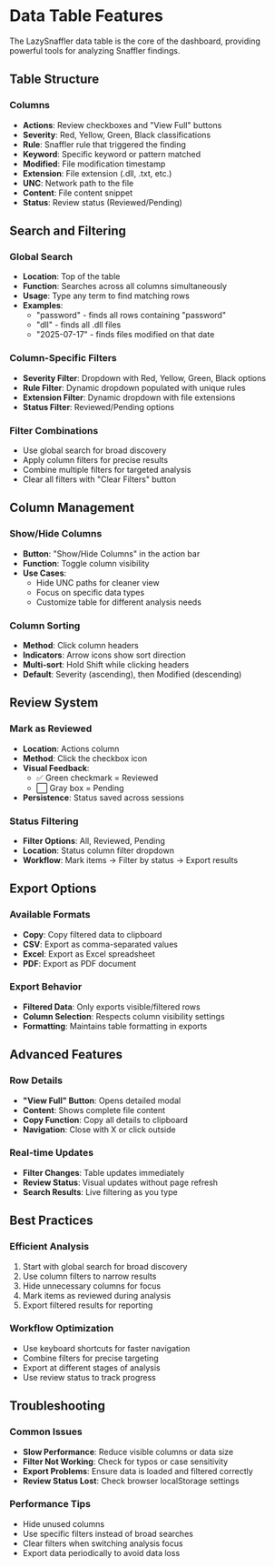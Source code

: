 # Data Table Features

The LazySnaffler data table is the core of the dashboard, providing powerful tools for analyzing Snaffler findings.

## Table Structure

### Columns
- **Actions**: Review checkboxes and "View Full" buttons
- **Severity**: Red, Yellow, Green, Black classifications
- **Rule**: Snaffler rule that triggered the finding
- **Keyword**: Specific keyword or pattern matched
- **Modified**: File modification timestamp
- **Extension**: File extension (.dll, .txt, etc.)
- **UNC**: Network path to the file
- **Content**: File content snippet
- **Status**: Review status (Reviewed/Pending)

## Search and Filtering

### Global Search
- **Location**: Top of the table
- **Function**: Searches across all columns simultaneously
- **Usage**: Type any term to find matching rows
- **Examples**: 
  - "password" - finds all rows containing "password"
  - "dll" - finds all .dll files
  - "2025-07-17" - finds files modified on that date

### Column-Specific Filters
- **Severity Filter**: Dropdown with Red, Yellow, Green, Black options
- **Rule Filter**: Dynamic dropdown populated with unique rules
- **Extension Filter**: Dynamic dropdown with file extensions
- **Status Filter**: Reviewed/Pending options

### Filter Combinations
- Use global search for broad discovery
- Apply column filters for precise results
- Combine multiple filters for targeted analysis
- Clear all filters with "Clear Filters" button

## Column Management

### Show/Hide Columns
- **Button**: "Show/Hide Columns" in the action bar
- **Function**: Toggle column visibility
- **Use Cases**: 
  - Hide UNC paths for cleaner view
  - Focus on specific data types
  - Customize table for different analysis needs

### Column Sorting
- **Method**: Click column headers
- **Indicators**: Arrow icons show sort direction
- **Multi-sort**: Hold Shift while clicking headers
- **Default**: Severity (ascending), then Modified (descending)

## Review System

### Mark as Reviewed
- **Location**: Actions column
- **Method**: Click the checkbox icon
- **Visual Feedback**: 
  - ✅ Green checkmark = Reviewed
  - ⬜ Gray box = Pending
- **Persistence**: Status saved across sessions

### Status Filtering
- **Filter Options**: All, Reviewed, Pending
- **Location**: Status column filter dropdown
- **Workflow**: Mark items → Filter by status → Export results

## Export Options

### Available Formats
- **Copy**: Copy filtered data to clipboard
- **CSV**: Export as comma-separated values
- **Excel**: Export as Excel spreadsheet
- **PDF**: Export as PDF document

### Export Behavior
- **Filtered Data**: Only exports visible/filtered rows
- **Column Selection**: Respects column visibility settings
- **Formatting**: Maintains table formatting in exports

## Advanced Features

### Row Details
- **"View Full" Button**: Opens detailed modal
- **Content**: Shows complete file content
- **Copy Function**: Copy all details to clipboard
- **Navigation**: Close with X or click outside

### Real-time Updates
- **Filter Changes**: Table updates immediately
- **Review Status**: Visual updates without page refresh
- **Search Results**: Live filtering as you type

## Best Practices

### Efficient Analysis
1. Start with global search for broad discovery
2. Use column filters to narrow results
3. Hide unnecessary columns for focus
4. Mark items as reviewed during analysis
5. Export filtered results for reporting

### Workflow Optimization
- Use keyboard shortcuts for faster navigation
- Combine filters for precise targeting
- Export at different stages of analysis
- Use review status to track progress

## Troubleshooting

### Common Issues
- **Slow Performance**: Reduce visible columns or data size
- **Filter Not Working**: Check for typos or case sensitivity
- **Export Problems**: Ensure data is loaded and filtered correctly
- **Review Status Lost**: Check browser localStorage settings

### Performance Tips
- Hide unused columns
- Use specific filters instead of broad searches
- Clear filters when switching analysis focus
- Export data periodically to avoid data loss
